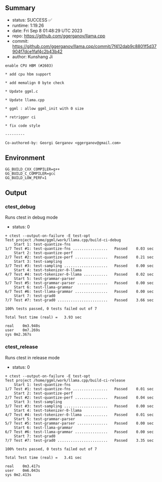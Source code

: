 ## Summary

- status:  SUCCESS ✅
- runtime: 1:19.26
- date:    Fri Sep  8 01:48:29 UTC 2023
- repo:    https://github.com/ggerganov/llama.cpp
- commit:  https://github.com/ggerganov/llama.cpp/commit/7f412dab9c8801f5d37904f7dce1faf4c2b43b42
- author:  Kunshang Ji
```
enable CPU HBM (#2603)

* add cpu hbm support

* add memalign 0 byte check

* Update ggml.c

* Update llama.cpp

* ggml : allow ggml_init with 0 size

* retrigger ci

* fix code style

---------

Co-authored-by: Georgi Gerganov <ggerganov@gmail.com>
```

## Environment

```
GG_BUILD_CXX_COMPILER=g++
GG_BUILD_C_COMPILER=gcc
GG_BUILD_LOW_PERF=1
```

## Output

### ctest_debug

Runs ctest in debug mode
- status: 0
```
+ ctest --output-on-failure -E test-opt
Test project /home/ggml/work/llama.cpp/build-ci-debug
    Start 1: test-quantize-fns
1/7 Test #1: test-quantize-fns ................   Passed    0.03 sec
    Start 2: test-quantize-perf
2/7 Test #2: test-quantize-perf ...............   Passed    0.21 sec
    Start 3: test-sampling
3/7 Test #3: test-sampling ....................   Passed    0.00 sec
    Start 4: test-tokenizer-0-llama
4/7 Test #4: test-tokenizer-0-llama ...........   Passed    0.02 sec
    Start 5: test-grammar-parser
5/7 Test #5: test-grammar-parser ..............   Passed    0.00 sec
    Start 6: test-llama-grammar
6/7 Test #6: test-llama-grammar ...............   Passed    0.00 sec
    Start 7: test-grad0
7/7 Test #7: test-grad0 .......................   Passed    3.66 sec

100% tests passed, 0 tests failed out of 7

Total Test time (real) =   3.93 sec

real	0m3.940s
user	0m7.269s
sys	0m2.367s
```

### ctest_release

Runs ctest in release mode
- status: 0
```
+ ctest --output-on-failure -E test-opt
Test project /home/ggml/work/llama.cpp/build-ci-release
    Start 1: test-quantize-fns
1/7 Test #1: test-quantize-fns ................   Passed    0.01 sec
    Start 2: test-quantize-perf
2/7 Test #2: test-quantize-perf ...............   Passed    0.04 sec
    Start 3: test-sampling
3/7 Test #3: test-sampling ....................   Passed    0.00 sec
    Start 4: test-tokenizer-0-llama
4/7 Test #4: test-tokenizer-0-llama ...........   Passed    0.01 sec
    Start 5: test-grammar-parser
5/7 Test #5: test-grammar-parser ..............   Passed    0.00 sec
    Start 6: test-llama-grammar
6/7 Test #6: test-llama-grammar ...............   Passed    0.00 sec
    Start 7: test-grad0
7/7 Test #7: test-grad0 .......................   Passed    3.35 sec

100% tests passed, 0 tests failed out of 7

Total Test time (real) =   3.41 sec

real	0m3.417s
user	0m6.043s
sys	0m2.413s
```

